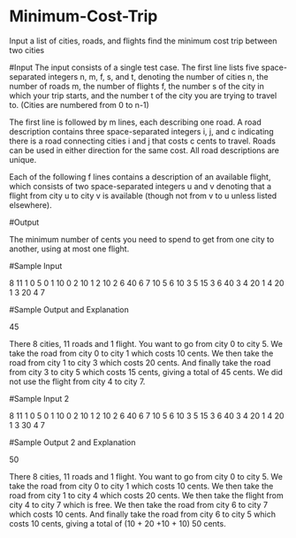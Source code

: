 # Minimum-Cost-Trip
Input a list of cities, roads, and flights find the minimum cost trip between two cities

#Input
The input consists of a single test case. The first line lists five space-separated integers n, m, f, s, and t, denoting the number of cities n, the number of roads m, the number of flights f, the number s of the city in which your trip starts, and the number t of the city you are trying to travel to. (Cities are numbered from 0 to n-1)

The first line is followed by m lines, each describing one road. A road description contains three space-separated integers i, j, and c indicating there is a road connecting cities i and j that costs c cents to travel. Roads can be used in either direction for the same cost. All road descriptions are unique.

Each of the following f lines contains a description of an available flight, which consists of two space-separated integers u and v denoting that a flight from city u to city v is available (though not from v to u unless listed elsewhere). 

#Output

The minimum number of cents you need to spend to get from one city to another, using at most one flight.

#Sample Input

8 11 1 0 5
0 1 10
0 2 10
1 2 10
2 6 40
6 7 10
5 6 10
3 5 15
3 6 40
3 4 20
1 4 20
1 3 20
4 7

#Sample Output and Explanation

45

There 8 cities, 11 roads and 1 flight. You want to go from city 0 to city 5. We take the road from city 0 to city 1 which costs 10 cents. We then take the road from city 1 to city 3 which costs 20 cents. And finally take the road from city 3 to city 5 which costs 15 cents, giving a total of 45 cents. We did not use the flight from city 4 to city 7.

#Sample Input 2

8 11 1 0 5
0 1 10
0 2 10
1 2 10
2 6 40
6 7 10
5 6 10
3 5 15
3 6 40
3 4 20
1 4 20
1 3 30
4 7

#Sample Output 2 and Explanation 

50

There 8 cities, 11 roads and 1 flight. You want to go from city 0 to city 5. We take the road from city 0 to city 1 which costs 10 cents. We then take the road from city 1 to city 4 which costs 20 cents. We then take the flight from city 4 to city 7 which is free. We then take the road from city 6 to city 7 which costs 10 cents. And finally take the road from city 6 to city 5 which costs 10 cents, giving a total of (10 + 20 +10 + 10) 50 cents. 
